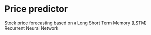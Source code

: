 # Price predictor
Stock price forecasting based on a Long Short Term Memory (LSTM) Recurrent Neural Network
